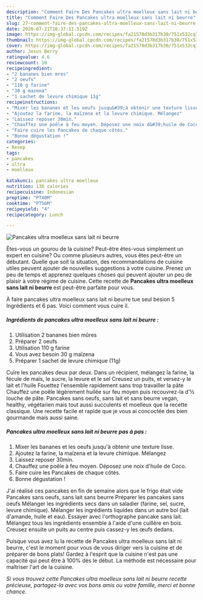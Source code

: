 ```yaml
---
description: "Comment Faire Des Pancakes ultra moelleux sans lait ni beurre"
title: "Comment Faire Des Pancakes ultra moelleux sans lait ni beurre"
slug: 27-comment-faire-des-pancakes-ultra-moelleux-sans-lait-ni-beurre
date: 2020-07-21T16:37:11.519Z
image: https://img-global.cpcdn.com/recipes/fa21578d3b317b30/751x532cq70/pancakes-ultra-moelleux-sans-lait-ni-beurre-photo-principale-de-la-recette.jpg
thumbnail: https://img-global.cpcdn.com/recipes/fa21578d3b317b30/751x532cq70/pancakes-ultra-moelleux-sans-lait-ni-beurre-photo-principale-de-la-recette.jpg
cover: https://img-global.cpcdn.com/recipes/fa21578d3b317b30/751x532cq70/pancakes-ultra-moelleux-sans-lait-ni-beurre-photo-principale-de-la-recette.jpg
author: Jesus Berry
ratingvalue: 4.6
reviewcount: 10
recipeingredient:
- "2 bananes bien mres"
- "2 oeufs"
- "110 g farine"
- "30 g mazena"
- "1 sachet de levure chimique 11g"
recipeinstructions:
- "Mixer les bananes et les oeufs jusqu&#39;à obtenir une texture lisse."
- "Ajoutez la farine, la maïzena et la levure chimique. Mélangez"
- "Laissez reposer 30min."
- "Chauffez une poêle à feu moyen. Déposez une noix d&#39;huile de Coco."
- "Faire cuire les Pancakes de chaque côtés."
- "Bonne dégustation !"
categories:
- Resep
tags:
- pancakes
- ultra
- moelleux

katakunci: pancakes ultra moelleux 
nutrition: 138 calories
recipecuisine: Indonesian
preptime: "PT40M"
cooktime: "PT56M"
recipeyield: "4"
recipecategory: Lunch

---
```



![Pancakes ultra moelleux sans lait ni beurre](https://img-global.cpcdn.com/recipes/fa21578d3b317b30/751x532cq70/pancakes-ultra-moelleux-sans-lait-ni-beurre-photo-principale-de-la-recette.jpg)

Êtes-vous un gourou de la cuisine? Peut-être êtes-vous simplement un expert en cuisine? Ou comme plusieurs autres, vous êtes peut-être un débutant. Quelle que soit la situation, des recommandations de cuisine utiles peuvent ajouter de nouvelles suggestions à votre cuisine. Prenez un peu de temps et apprenez quelques choses qui peuvent ajouter un peu de plaisir à votre régime de cuisine. Cette recette de <strong> Pancakes ultra moelleux sans lait ni beurre </strong> est peut-être parfaite pour vous.

<!--inarticleads1-->

À faire pancakes ultra moelleux sans lait ni beurre tue seul besion 5 Ingrédients et 6 pas. Voici comment vous cuire il.

##### Ingrédients de pancakes ultra moelleux sans lait ni beurre :

1. Utilisation 2 bananes bien mûres
1. Préparer 2 oeufs
1. Utilisation 110 g farine
1. Vous avez besoin 30 g maïzena
1. Préparer 1 sachet de levure chimique (11g)


Cuire les pancakes deux par deux. Dans un récipient, mélangez la farine, la fécule de maïs, le sucre, la levure et le sel Creusez un puits, et versez-y le lait et l&#39;huile Fouettez l&#39;ensemble rapidement sans trop travailler la pâte Chauffez une poêle légèrement huilée sur feu moyen puis recouvrez-la d&#39;½ louche de pâte. Pancakes sans oeufs, sans lait et sans beurre vegan, healthy, végétarien mais tout aussi succulents et moelleux que la recette classique. Une recette facile et rapide que je vous ai concoctée des bien gourmande mais aussi saine. 

<!--inarticleads2-->

##### Pancakes ultra moelleux sans lait ni beurre pas à pas :

1. Mixer les bananes et les oeufs jusqu&#39;à obtenir une texture lisse.
1. Ajoutez la farine, la maïzena et la levure chimique. Mélangez
1. Laissez reposer 30min.
1. Chauffez une poêle à feu moyen. Déposez une noix d&#39;huile de Coco.
1. Faire cuire les Pancakes de chaque côtés.
1. Bonne dégustation !


J&#39;ai réalisé ces pancakes en fin de semaine alors que le frigo était vide Pancakes sans oeufs, sans lait sans beurre Préparer les pancakes sans oeufs Mélanger les ingrédients secs dans un saladier (farine, sel, sucre, levure chimique). Mélanger les ingrédients liquides dans un autre bol (lait d&#39;amande, huile et eau). Essayer avec l&#39;orthographe pancake sans lait. Mélangez tous les ingrédients ensemble à l&#39;aide d&#39;une cuillère en bois. Creusez ensuite un puits au centre puis cassez-y les œufs dedans. 

<!--inarticleads1-->

<p>
Puisque vous avez lu la recette de Pancakes ultra moelleux sans lait ni beurre, c'est le moment pour vous de vous diriger vers la cuisine et de préparer de bons plats! Gardez à l'esprit que la cuisine n'est pas une capacité qui peut être à 100% dès le début. La méthode est nécessaire pour maîtriser l'art de la cuisine.
</p>

<p>
<i>Si vous trouvez cette Pancakes ultra moelleux sans lait ni beurre recette précieuse, partagez-la avec vos bons amis ou votre famille, merci et bonne chance.</i>
</p>
